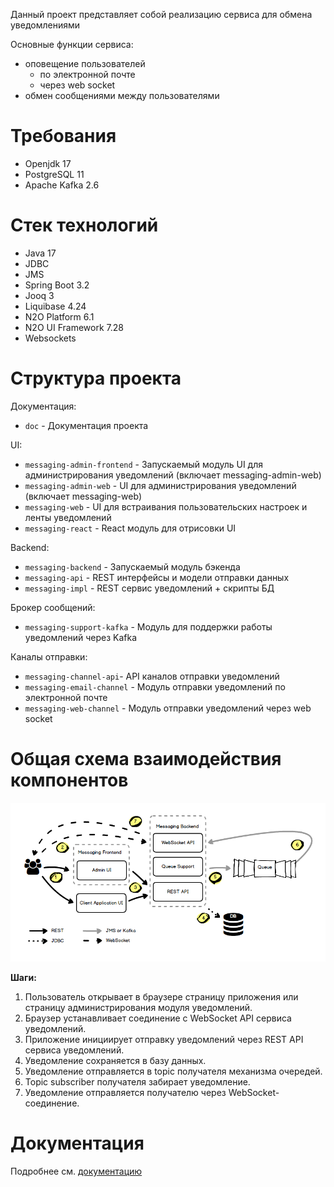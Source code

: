 Данный проект представляет собой реализацию сервиса для обмена уведомлениями

Основные функции сервиса:
- оповещение пользователей
  - по электронной почте
  - через web socket
- обмен сообщениями между пользователями

# Требования
- Openjdk 17
- PostgreSQL 11
- Apache Kafka 2.6

# Стек технологий
- Java 17
- JDBC
- JMS
- Spring Boot 3.2
- Jooq 3
- Liquibase 4.24
- N2O Platform 6.1
- N2O UI Framework 7.28
- Websockets

# Структура проекта
Документация:
- `doc` - Документация проекта

UI:
- `messaging-admin-frontend` - Запускаемый модуль UI для администрирования уведомлений (включает messaging-admin-web)
- `messaging-admin-web` - UI для администрирования уведомлений (включает messaging-web)
- `messaging-web` - UI для встраивания пользовательских настроек и ленты уведомлений
- `messaging-react` - React модуль для отрисовки UI

Backend:
- `messaging-backend` - Запускаемый модуль бэкенда
- `messaging-api` - REST интерфейсы и модели отправки данных
- `messaging-impl` - REST сервис уведомлений + скрипты БД

Брокер сообщений:
- `messaging-support-kafka` - Модуль для поддержки работы уведомлений через Kafka
  
Каналы отправки:
- `messaging-channel-api`- API каналов отправки уведомлений
- `messaging-email-channel` - Модуль отправки уведомлений по электронной почте
- `messaging-web-channel` - Модуль отправки уведомлений через web socket

# Общая схема взаимодействия компонентов
![Схема](doc/scheme.png)

**Шаги:**
1. Пользователь открывает в браузере страницу приложения или страницу администрирования модуля уведомлений.
2. Браузер устанавливает соединение с WebSocket API сервиса уведомлений.
3. Приложение инициирует отправку уведомлений через REST API сервиса уведомлений.
4. Уведомление сохраняется в базу данных.
5. Уведомление отправляется в topic получателя механизма очередей.
6. Topic subscriber получателя забирает уведомление.
7. Уведомление отправляется получателю через WebSocket-соединение.

# Документация
Подробнее см. [документацию](doc/Index.md)
